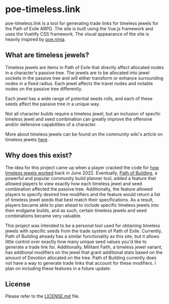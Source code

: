 # poe-timeless.link

poe-timeless.link is a tool for generating trade links for timeless jewels for the Path of Exile ARPG. The site is built using the Vue.js framework and uses the Vuetify CSS framework. The visual appearance of the site is heavily inspired by [poe.ninja](https://poe.ninja).

## What are timeless jewels?

Timeless jewels are items in Path of Exile that directly affect allocated nodes in a character's passive tree. The jewels are to be allocated into jewel sockets in the passive tree and will either transform or enhance surrounding nodes in a fixed radius. Each jewel affects the travel nodes and notable nodes on the passive tree differently.

Each jewel has a wide range of potential seeds rolls, and each of these seeds affect the passive tree in a unique way.

Not all character builds require a timeless jewel, but an inclusion of specfic timeless jewel and seed combination can greatly improve the offensive and/or defensive capabilities of a character.

More about timeless jewels can be found on the community wiki's article on timeless jewels [here](https://www.poewiki.net/wiki/Timeless_Jewel).

## Why does this exist?

The idea for this project came up when a player cracked the code for [how timeless jewels worked](https://www.reddit.com/r/pathofexile/comments/vpupzh/heres_how_timeless_jewels_work/) back in June 2022. Eventually, [Path of Building](https://pathofbuilding.community/), a powerful and popular community build planner tool, added a feature that allowed players to view exactly how each timeless jewel and seed combination affected the passive tree. Additionally, the feature allowed players to specify desired tree modifiers and the feature would return a list of timeless jewel seeds that best match their specifications. As a result, players became able to plan ahead to include specific timeless jewels into their endgame builds, and as such, certain timeless jewels and seed combinations became very valuable.

This project was intended to be a personal tool used for obtaining timeless jewels with specific seeds from the trade system of Path of Exile. Currently, Path of Building already has a similar functionality as this site, but it allows little control over exactly how many unique seed values you'd like to generate a trade link for. Additionally, Militant Faith, a timeless jewel variant, has addtional modifiers on the jewel that grant additional stats based on the amount of Devotion allocated on the tree. Path of Building currently does not have a way to generate trade links that account for these modifiers. I plan on including these features in a future update.

## License

Please refer to the [LICENSE.md](/LICENSE.md) file.

